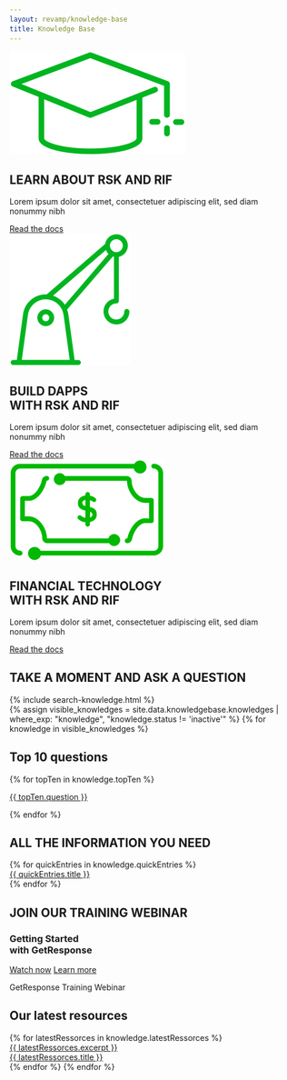 ```yaml
---
layout: revamp/knowledge-base
title: Knowledge Base
---
```



<div class="row d-flex justify-content-between">
    <div class="col-lg-4 col-sm-12 column-gap-right internal-homepage content-box topic-content top-item">
        <div class="top-item-icon d-flex align-items-end learn">
            <img src="../assets/revamp/img/icons/learn.svg">
        </div>
        <div class="title d-flex align-items-end">
            <h2>LEARN ABOUT RSK AND RIF</h2>
        </div>
        <p>Lorem ipsum dolor sit amet, consectetuer
            adipiscing elit, sed diam nonummy nibh </p>
        <a href="#">Read the docs</a>
    </div>
    <div class="col-lg-4 col-sm-12 column-gap-left internal-homepage content-box topic-content top-item">
        <div class="top-item-icon d-flex align-items-end build">
            <img src="../assets/revamp/img/icons/build.svg">
        </div>
        <div class="title d-flex align-items-end">
            <h2>BUILD DAPPS<br>
                WITH RSK AND RIF</h2>
        </div>
        <p>Lorem ipsum dolor sit amet, consectetuer
            adipiscing elit, sed diam nonummy nibh </p>
        <a href="#">Read the docs</a>
    </div>
    <div class="col-lg-4 col-sm-12 column-gap-left internal-homepage content-box topic-content top-item">
        <div class="top-item-icon d-flex align-items-end financial-technology">
            <img src="../assets/revamp/img/icons/financial-technology.svg">
        </div>
        <div class="title d-flex align-items-end">
            <h2>FINANCIAL TECHNOLOGY <br>WITH RSK AND RIF</h2>
        </div>
        <p>Lorem ipsum dolor sit amet, consectetuer
            adipiscing elit, sed diam nonummy nibh </p>
        <a href="#">Read the docs</a>
    </div>
</div>
<div id="ask-a-question" class="row">
    <div class="col-lg-12 internal-homepage content-box topic-content">
        <h2>TAKE A MOMENT AND ASK A QUESTION</h2>
        <div class="row">
            <div id="knowledge-search-form" class="col-12">
                {% include search-knowledge.html %}
            </div>
        </div>
    </div>
</div>
{% assign visible_knowledges = site.data.knowledgebase.knowledges | where_exp: "knowledge", "knowledge.status != 'inactive'" %}
{% for knowledge in visible_knowledges %}
<div id="top-ten-questions" class="row">
    <div class="col-lg-12 internal-homepage content-box mb-0">
        <h2>Top 10 questions</h2>
        <div class="row">
            <div class="col-12">
                <div class="two_columns">
                    {% for topTen in knowledge.topTen %}
                    <p id="{{ topTen.id }}">
                        <span class="caret-icon"><i class="fa fa-caret-right" aria-hidden="true"></i></span>
                        <a href="{{ topTen.url }}">{{ topTen.question }}</a>
                    </p>
                    {% endfor %}
                </div>
            </div>
        </div>
    </div>
</div>
<div class="row">
    <div class="col-lg-12 internal-homepage title-box topic-content">
        <h2>ALL THE INFORMATION YOU NEED</h2>
    </div>
</div>
<div class="row">
    <div class="col-lg-12 internal-homepage content-box topic-content mb-0">
        <div id="quick-entries" class="row">
            {% for quickEntries in knowledge.quickEntries %}
            <a id="{{ quickEntries.id }}" href="{{ quickEntries.url }}" class="quick-entry custom-border-bottom col-md-4 col-lg-2dot4">
                <div class="icon d-flex align-items-end">
                    <i class="{{ quickEntries.icon }}"></i>
                </div>
                <div class="title d-flex align-items-end">
                    {{ quickEntries.title }}
                </div>
            </a>
            {% endfor %}
        </div>
    </div>
</div>
<div class="row">
    <div class="col-lg-12 internal-homepage title-box topic-content">
        <h2>JOIN OUR TRAINING WEBINAR</h2>
    </div>
</div>
<div class="row">
    <div class="col-12 internal-homepage content-box presentation-box mb-0">
        <div class="row">
            <div class="col-lg-6 col-sm-12 presentation">
                <h3>Getting Started <br>with GetResponse</h3>
                <p><a href="https://www.youtube.com/watch?v=6Y8smAwIGtA&ab_channel=Indorse" target="_blank">Watch now</a>
                    <a href="/quick-start/step1-install-rsk-local-node/" target="_blank">Learn more</a></p>
                <p class="bajada">GetResponse Training Webinar</p>
            </div>
            <div class="col-lg-6 col-sm-12 presentation-image webinars">
            </div>
        </div>
    </div>
</div>
<div class="row">
    <div class="col-lg-12 internal-homepage title-box topic-content">
        <h2>Our latest resources</h2>
    </div>
</div>
<div id="latest-ressources-content" class="row d-flex justify-content-between">
    {% for latestRessorces in knowledge.latestRessorces %}
    <a id="{{ latestRessorces.id }}" href="{{ latestRessorces.url }}" class="col-lg-3 col-sm-12 p-0 column-gap-right ressource {{ latestRessorces.ressourceType }}-ressource">
        <div class="ressource-image" style="background-image: url('{{ latestRessorces.image }}');">
            <i class="fa fa-play" aria-hidden="true"></i>
        </div>
        <div class="ressource-excerpt">
            <div class="ellipsis-text">
                {{ latestRessorces.excerpt }}
            </div>
        </div>
        <div class="ressource-title mb-md-5">
            {{ latestRessorces.title }}
        </div>
    </a>
    {% endfor %}
    {% endfor %}
</div>